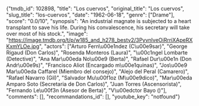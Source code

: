 {"tmdb_id": 102898, "title": "Los cuervos", "original_title": "Los cuervos", "slug_title": "los-cuervos", "date": "1962-06-18", "genre": ["Drame"], "score": "0.0/10", "synopsis": "An industrial magnate is subjected to a heart transplant to save his life. During his convalescence, his secretary will take over most of his stock.", "image": "https://image.tmdb.org/t/p/w185_and_h278_bestv2/3PyvnlveOiRrriXApeRXKxmYLOe.jpg", "actors": ["Arturo Fern\u00e1ndez (C\u00e9sar)", "George Rigaud (Don Carlos)", "Rosenda Monteros (Laura)", "\u00c1ngel Lombarte (Detective)", "Ana Mar\u00eda No\u00e9 (Berta)", "Rafael Dur\u00e1n (Don Andr\u00e9s)", "Francisco Aliot (Encargado m\u00e1quinas)", "Jos\u00e9 Mar\u00eda Caffarel (Miembro del consejo)", "Alejo del Peral (Camarero)", "Rafael Navarro (Gil)", "Salvador Mu\u00f1oz (M\u00e9dico)", "Mar\u00eda Amparo Soto (Secretaria de Don Carlos)", "Juan Torres (Ascensorista)", "Fernando Le\u00f3n (Asesor de Berta)", "V\u00edctor Bayo ()"], "comments": [], "recommandations_id": [], "youtube_key": "notfound"}
